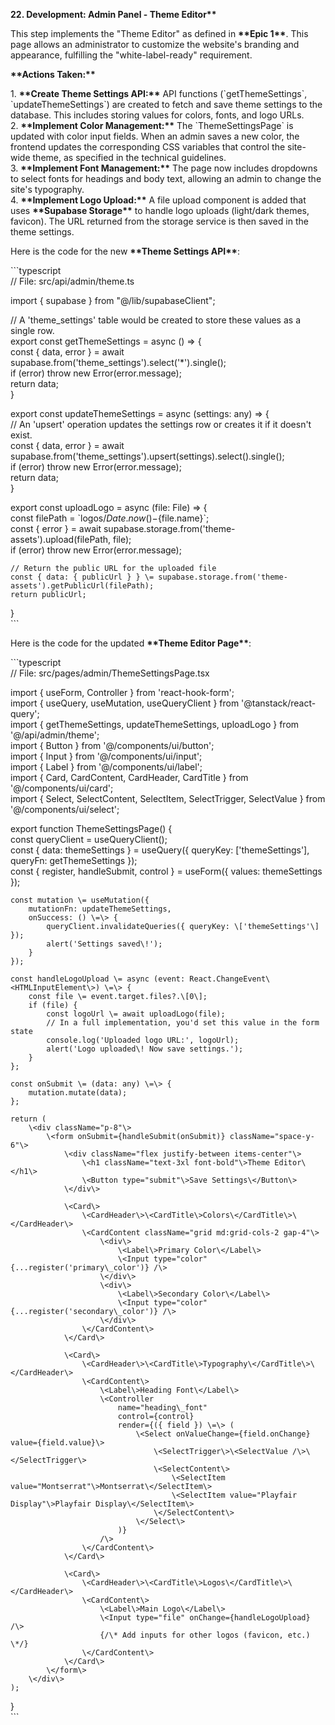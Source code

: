 **22\. Development: Admin Panel \- Theme Editor\*\***

This step implements the "Theme Editor" as defined in **\*\*Epic 1\*\***. This page allows an administrator to customize the website's branding and appearance, fulfilling the "white-label-ready" requirement.

**\*\*Actions Taken:\*\***

1\.  **\*\*Create Theme Settings API:\*\*** API functions (\`getThemeSettings\`, \`updateThemeSettings\`) are created to fetch and save theme settings to the database. This includes storing values for colors, fonts, and logo URLs.  
2\.  **\*\*Implement Color Management:\*\*** The \`ThemeSettingsPage\` is updated with color input fields. When an admin saves a new color, the frontend updates the corresponding CSS variables that control the site-wide theme, as specified in the technical guidelines.  
3\.  **\*\*Implement Font Management:\*\*** The page now includes dropdowns to select fonts for headings and body text, allowing an admin to change the site's typography.  
4\.  **\*\*Implement Logo Upload:\*\*** A file upload component is added that uses **\*\*Supabase Storage\*\*** to handle logo uploads (light/dark themes, favicon). The URL returned from the storage service is then saved in the theme settings.

Here is the code for the new **\*\*Theme Settings API\*\***:

\`\`\`typescript  
// File: src/api/admin/theme.ts

import { supabase } from "@/lib/supabaseClient";

// A 'theme\_settings' table would be created to store these values as a single row.  
export const getThemeSettings \= async () \=\> {  
    const { data, error } \= await supabase.from('theme\_settings').select('\*').single();  
    if (error) throw new Error(error.message);  
    return data;  
}

export const updateThemeSettings \= async (settings: any) \=\> {  
    // An 'upsert' operation updates the settings row or creates it if it doesn't exist.  
    const { data, error } \= await supabase.from('theme\_settings').upsert(settings).select().single();  
    if (error) throw new Error(error.message);  
    return data;  
}

export const uploadLogo \= async (file: File) \=\> {  
    const filePath \= \`logos/${Date.now()}-${file.name}\`;  
    const { error } \= await supabase.storage.from('theme-assets').upload(filePath, file);  
    if (error) throw new Error(error.message);  
      
    // Return the public URL for the uploaded file  
    const { data: { publicUrl } } \= supabase.storage.from('theme-assets').getPublicUrl(filePath);  
    return publicUrl;  
}  
\`\`\`

Here is the code for the updated **\*\*Theme Editor Page\*\***:

\`\`\`typescript  
// File: src/pages/admin/ThemeSettingsPage.tsx

import { useForm, Controller } from 'react-hook-form';  
import { useQuery, useMutation, useQueryClient } from '@tanstack/react-query';  
import { getThemeSettings, updateThemeSettings, uploadLogo } from '@/api/admin/theme';  
import { Button } from '@/components/ui/button';  
import { Input } from '@/components/ui/input';  
import { Label } from '@/components/ui/label';  
import { Card, CardContent, CardHeader, CardTitle } from '@/components/ui/card';  
import { Select, SelectContent, SelectItem, SelectTrigger, SelectValue } from '@/components/ui/select';

export function ThemeSettingsPage() {  
    const queryClient \= useQueryClient();  
    const { data: themeSettings } \= useQuery({ queryKey: \['themeSettings'\], queryFn: getThemeSettings });  
    const { register, handleSubmit, control } \= useForm({ values: themeSettings });

    const mutation \= useMutation({  
        mutationFn: updateThemeSettings,  
        onSuccess: () \=\> {  
            queryClient.invalidateQueries({ queryKey: \['themeSettings'\] });  
            alert('Settings saved\!');  
        }  
    });

    const handleLogoUpload \= async (event: React.ChangeEvent\<HTMLInputElement\>) \=\> {  
        const file \= event.target.files?.\[0\];  
        if (file) {  
            const logoUrl \= await uploadLogo(file);  
            // In a full implementation, you'd set this value in the form state  
            console.log('Uploaded logo URL:', logoUrl);  
            alert('Logo uploaded\! Now save settings.');  
        }  
    };

    const onSubmit \= (data: any) \=\> {  
        mutation.mutate(data);  
    };

    return (  
        \<div className="p-8"\>  
            \<form onSubmit={handleSubmit(onSubmit)} className="space-y-6"\>  
                \<div className="flex justify-between items-center"\>  
                    \<h1 className="text-3xl font-bold"\>Theme Editor\</h1\>  
                    \<Button type="submit"\>Save Settings\</Button\>  
                \</div\>

                \<Card\>  
                    \<CardHeader\>\<CardTitle\>Colors\</CardTitle\>\</CardHeader\>  
                    \<CardContent className="grid md:grid-cols-2 gap-4"\>  
                        \<div\>  
                            \<Label\>Primary Color\</Label\>  
                            \<Input type="color" {...register('primary\_color')} /\>  
                        \</div\>  
                        \<div\>  
                            \<Label\>Secondary Color\</Label\>  
                            \<Input type="color" {...register('secondary\_color')} /\>  
                        \</div\>  
                    \</CardContent\>  
                \</Card\>

                \<Card\>  
                    \<CardHeader\>\<CardTitle\>Typography\</CardTitle\>\</CardHeader\>  
                    \<CardContent\>  
                        \<Label\>Heading Font\</Label\>  
                        \<Controller  
                            name="heading\_font"  
                            control={control}  
                            render={({ field }) \=\> (  
                                \<Select onValueChange={field.onChange} value={field.value}\>  
                                    \<SelectTrigger\>\<SelectValue /\>\</SelectTrigger\>  
                                    \<SelectContent\>  
                                        \<SelectItem value="Montserrat"\>Montserrat\</SelectItem\>  
                                        \<SelectItem value="Playfair Display"\>Playfair Display\</SelectItem\>  
                                    \</SelectContent\>  
                                \</Select\>  
                            )}  
                        /\>  
                    \</CardContent\>  
                \</Card\>

                \<Card\>  
                    \<CardHeader\>\<CardTitle\>Logos\</CardTitle\>\</CardHeader\>  
                    \<CardContent\>  
                        \<Label\>Main Logo\</Label\>  
                        \<Input type="file" onChange={handleLogoUpload} /\>  
                        {/\* Add inputs for other logos (favicon, etc.) \*/}  
                    \</CardContent\>  
                \</Card\>  
            \</form\>  
        \</div\>  
    );  
}  
\`\`\`  
